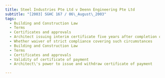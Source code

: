 ```yaml
---
title: Steel Industries Pte Ltd v Deenn Engineering Pte Ltd
subtitle: "[2003] SGHC 167 / 06\_August\_2003"
tags:
  - Building and Construction Law
  - Terms
  - Certificates and approvals
  - Architect issuing interim certificate five years after completion of works
  - Whether waiver of strict compliance covering such circumstances
  - Building and Construction Law
  - Terms
  - Certificates and approvals
  - Validity of certificate of payment
  - Architect\'s power to issue and withdraw certificate of payment

---
```


